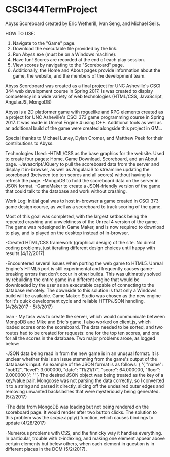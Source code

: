 # CSCI344TermProject

Abyss Scoreboard created by Eric Wetherill, Ivan Seng, and Michael Seils.

HOW TO USE:
1) Navigate to the "Game" page.
2) Download the executable file provided by the link.
3) Run Abyss.exe (must be on a Windows machine).
4) Have fun! Scores are recorded at the end of each play session.
5) View scores by navigating to the "Scoreboard" page.
6) Additionally, the Home and About pages provide information about the game, the website, and the members of the development team.

Abyss Scoreboard was created as a final project for UNC Asheville's CSCI 344 web development course in Spring 2017. Is was created to display competency in a wide variety of web technologies (HTML/CSS, JavaScript, AngularJS, MongoDB)
            
Abyss is a 2D platformer game with roguelike and RPG elements created as a project for UNC Asheville's CSCI 373 game programming course in Spring 2017. It was made in Unreal Engine 4 using C++. Additional tools as well as an additional build of the game were created alongside this project in GML.

Special thanks to Michael Luney, Dylan Cromer, and Matthew Peek for their contributions to Abyss.

Technologies Used:
-HTML/CSS as the base graphics for the website. Used to create four pages: Home, Game Download, Scoreboard, and an About page.
-Javascript/JQuery to pull the scoreboard data from the server and display it in-browser, as well as AngularJS to streamline updating the scoreboard (between top ten scores and all scores) without having to refresh the page.
-MongoDB to hold the scoreboard data on the server in JSON format.
-GameMaker to create a JSON-friendly version of the game that could talk to the database and work without crashing.

Work Log:
Initial goal was to host in-browser a game created in CSCI 373 game design course, as well as a scoreboard to track scoring of the game.

Most of this goal was completed, with the largest setback being the repeated crashing and unwieldiness of the Unreal 4 version of the game. The game was redesigned in Game Maker, and is now required to download to play, and is played on the desktop instead of in-browser.

-Created HTML/CSS framework (graphical design) of the site. No direct coding problems, just iterating different design choices until happy with results.(4/12/2017)

-Encountered several issues when porting the web game to HTML5. Unreal Engine's HTML5 port is still experimental and frequently causes game-breaking errors that don't occur in other builds. This was ultimately solved by rebuilding the entire game in a different engine that would be downloaded by the user as an executable capable of connecting to the database remotely. The downside to this solution is that only a Windows build will be available. Game Maker: Studio was chosen as the new engine for it's quick development cycle and reliable HTTP/JSON handling. (4/26/2017 - 5/3/2017)

Ivan - My task was to create the server, which would communicate between MongoDB and Mike and Eric's game. I also worked on client.js, which loaded scores onto the scoreboard. The data needed to be sorted, and two routes had to be created for requests: one for the top ten scores, and one for all the scores in the database. Two major problems arose, as logged below: 

-JSON data being read in from the new game is in an unusual format. It is unclear whether this is an issue stemming from the game's output of the database's input. An example of the JSON format is as follows:
{ '{ "name": "bob12", "level": 3.000000, "date": "11\/21\/17", "score": 64.000000, "floor": 9.000000 }': '' }
The desired JSON object was being treated as the key of a key/value pair. Mongoose was not parsing the data correctly, so I converted it to a string and parsed it directly, slicing off the undesired outer edges and removing unwanted backslashes that were mysteriously being generated. (5/2/2017)

-The data from MongoDB was loading but not being rendered on the scoreboard page. It would render after two button clicks. The solution to this problem was the $scope.$apply() function, which causes bindings to update (4/28/2017)

-Numerous problems with CSS, and the finnicky way it handles everything. In particular, trouble with z-indexing, and making one element appear above certain elements but below others, when each element in question is in different places in the DOM (5/2/2017).
